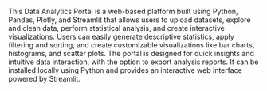 This Data Analytics Portal is a web-based platform built using Python, Pandas, Plotly, and Streamlit that allows users to upload datasets, explore and clean data, perform statistical analysis, and create interactive visualizations. Users can easily generate descriptive statistics, apply filtering and sorting, and create customizable visualizations like bar charts, histograms, and scatter plots. The portal is designed for quick insights and intuitive data interaction, with the option to export analysis reports. It can be installed locally using Python and provides an interactive web interface powered by Streamlit.






